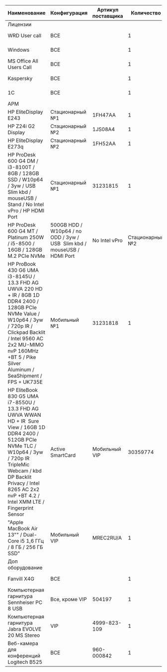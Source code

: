 |Наименование|Конфигурация|Артикул поставщика|Количество|Цена, RUR|Цена, USD|USD:|67,00 ?|
|---|---|---|---|---|---|---|---|
|Лицензии|
|WRD User call|ВСЕ||1|1 474,00 ?|$ 22,00|
|Windows|ВСЕ||1|2 144,00 ?|$ 32,00|
|MS Office All Users Call|ВСЕ||1|14 539,00 ?|$ 217,00|
|Kaspersky|ВСЕ||1|1 407,00 ?|$ 21,00|
|1С|ВСЕ||1|5 226,00 ?|$ 78,00|
|АРМ|
|HP EliteDisplay E243|Стационарный №1|1FH47AA|1|15 410,00 ?|$ 230,00|
|HP Z24i G2 Display|Стационарный №2|1JS08A4|1|20 100,00 ?|$ 300,00|
|HP EliteDisplay E273q|Стационарный №2|1FH52AA|1|26 465,00 ?|$ 395,00|
|HP ProDesk 600 G4 DM / i3-8100T / 8GB / 128GB SSD / W10p64 / 3yw / USB  Slim kbd / mouseUSB / Stand / No Intel vPro / HP HDMI Port|Стационарный №1|31231815|1|50 250,00 ?|$ 750,00|
|HP ProDesk 600 G4 MT / Platinum 250W / i5-8500 / 16GB / 128GB M.2 PCIe NVMe | 500GB HDD / W10p64 / no ODD / 3yw / USB  Slim kbd / mouseUSB / HDMI Port | No Intel vPro|Стационарный №2|30359565|1|66 330,00 ?|$ 990,00|
|HP ProBook 430 G6 UMA i3-8145U / 13.3 FHD AG UWVA 220 HD + IR / 8GB 1D DDR4 2400 / 128GB PCIe NVMe Value / W10p64 / 3yw / 720p IR / Clickpad Backlit / Intel 9560 AC 2x2 MU-MIMO nvP 160MHz +BT 5 / Pike Silver Aluminum / SeaShipment / FPS + UK735E|Мобильный №1|31231818|1|58 290,00 ?|$ 870,00|
|HP EliteBook 830 G5 UMA i7-8550U / 13.3 FHD AG UWVA WWAN HD + IR  Sure View / 16GB 1D DDR4 2400 / 512GB PCIe NVMe TLC / W10p64 / 3yw / 720p IR TripleMic Webcam / kbd DP Backlit   Privacy / Intel 8265 AC 2x2 nvP +BT 4.2 / Intel XMM LTE / Fingerprint Sensor | Active SmartCard|Мобильный VIP|30359774|1|111 890,00 ?|$ 1670,00|
|"Apple MacBook Air 13"" / Dual-Core i5 1,6 ГГц / 8 ГБ / 256 ГБ SSD"|Мобильный VIP|MREC2RU/A|1|121 002,00 ?|$ 1806,00|
|Доп оборудование|
|Fanvill X4G|ВСЕ||1|5 963,00 ?|$ 89,00|
|Компьютерная гарнитура Sennheiser PC 8 USB|Все, кроме VIP|504197|1|1 902,80 ?|$ 28,40|
|Компьютерная гарнитура Jabra EVOLVE 20 MS Stereo|VIP|4999-823-109|1|3 149,00 ?|$ 47,00|
|Веб-камера для конференций Logitech B525|ВСЕ|960-000842|1|3 685,00 ?|$ 55,00|
